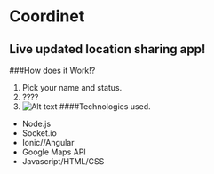 # Coordinet

## Live updated location sharing app!
###How does it Work!?
1. Pick your name and status.
2. ????
3. ![Alt text](https://i.imgur.com/Pn0vk2z.jpg)
####Technologies used.
* Node.js
* Socket.io
* Ionic//Angular
* Google Maps API
* Javascript/HTML/CSS
